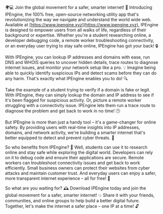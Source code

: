 🌍💻 Join the global movement for a safer, smarter internet! 🚀 Introducing IPEngine, the 100% free, open-source networking utility app that's revolutionizing the way we navigate and understand the world wide web. Available at [https://www.ipengine.xyz](https://www.ipengine.xyz), IPEngine is designed to empower users from all walks of life, regardless of their background or expertise. Whether you're a student researching online, a developer debugging code, a remote worker troubleshooting connectivity, or an everyday user trying to stay safe online, IPEngine has got your back! 🔒

With IPEngine, you can lookup IP addresses and domains with ease, run DNS and WHOIS queries to uncover hidden details, trace routes to diagnose internet issues, and monitor your network setup like a pro. 💡 Imagine being able to quickly identify suspicious IPs and detect scams before they can do any harm. That's exactly what IPEngine enables you to do! 🔍

Take the example of a student trying to verify if a domain is fake or legit. With IPEngine, they can simply lookup the domain and IP address to see if it's been flagged for suspicious activity. Or, picture a remote worker struggling with a connectivity issue. IPEngine lets them run a trace route to diagnose the problem and get back to work in no time! 🕒

But IPEngine is more than just a handy tool – it's a game-changer for online safety. By providing users with real-time insights into IP addresses, domains, and network activity, we're building a smarter internet that's better equipped to detect and prevent cyber threats. 💪

So who benefits from IPEngine? 🤔 Well, students can use it to research online and stay safe while exploring the digital world. Developers can rely on it to debug code and ensure their applications are secure. Remote workers can troubleshoot connectivity issues and get back to work efficiently. Small business owners can protect their websites from cyber attacks and maintain customer trust. And everyday users can enjoy a safer, more transparent internet experience – all for free! 🎉

So what are you waiting for? 🕰️ Download IPEngine today and join the global movement for a safer, smarter internet! 💥 Share it with your friends, communities, and online groups to help build a better digital future. Together, let's make the internet a safer place – one IP at a time! 🔓